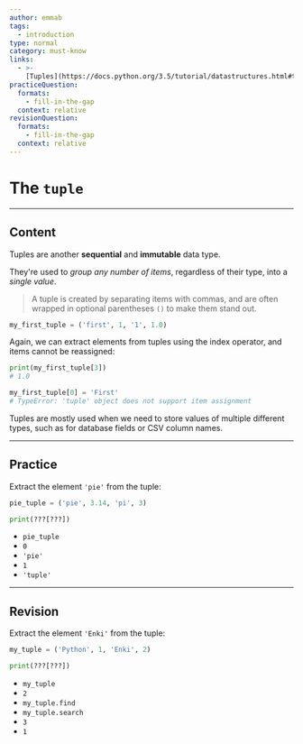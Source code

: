 ```yaml
---
author: emmab
tags:
  - introduction
type: normal
category: must-know
links:
  - >-
    [Tuples](https://docs.python.org/3.5/tutorial/datastructures.html#tuples-and-sequences){website}
practiceQuestion:
  formats:
    - fill-in-the-gap
  context: relative
revisionQuestion:
  formats:
    - fill-in-the-gap
  context: relative
---
```


# The `tuple`


---

## Content

Tuples are another **sequential** and **immutable** data type.

They're used to *group any number of items*, regardless of their type, into a *single value*.

> A tuple is created by separating items with commas, and are often wrapped in optional parentheses `()` to make them stand out.

```python
my_first_tuple = ('first', 1, '1', 1.0)
```

Again, we can extract elements from tuples using the index operator, and items cannot be reassigned:

```python
print(my_first_tuple[3])
# 1.0

my_first_tuple[0] = 'First'
# TypeError: 'tuple' object does not support item assignment
```

Tuples are mostly used when we need to store values of multiple different types, such as for database fields or CSV column names.


---

## Practice

Extract the element `'pie'` from the tuple:

```python
pie_tuple = ('pie', 3.14, 'pi', 3)

print(???[???])
```

- `pie_tuple`
- `0`
- `'pie'`
- `1`
- `'tuple'`


---

## Revision

Extract the element `'Enki'` from the tuple:

```python
my_tuple = ('Python', 1, 'Enki', 2)

print(???[???])
```

- `my_tuple`
- `2`
- `my_tuple.find`
- `my_tuple.search`
- `3`
- `1`
